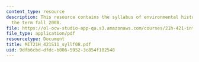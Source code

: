 ```yaml
---
content_type: resource
description: This resource contains the syllabus of environmental history course of
  the term fall 2008.
file: https://ol-ocw-studio-app-qa.s3.amazonaws.com/courses/21h-421-introduction-to-environmental-history-spring-2011/9dfb6cbddfdcb08659523c854f102548_MIT21H_421S11_syllf08.pdf
file_type: application/pdf
resourcetype: Document
title: MIT21H_421S11_syllf08.pdf
uid: 9dfb6cbd-dfdc-b086-5952-3c854f102548
---
```

